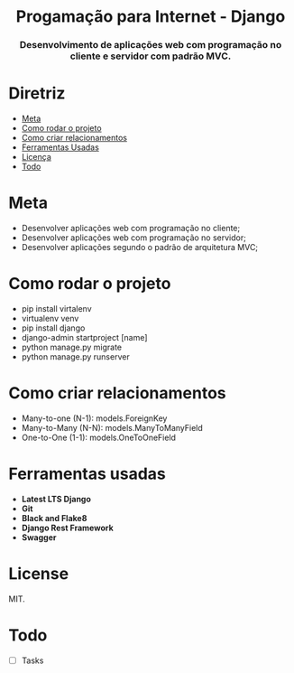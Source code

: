 <h1 align="center">Progamação para Internet - Django</h1>
<h3 align="center">Desenvolvimento de aplicações web com programação no cliente e servidor com padrão MVC.
</h3>

# Diretriz
- [Meta](#Meta)
- [Como rodar o projeto](#how-to-setup)
- [Como criar relacionamentos](#how-to-create)
- [Ferramentas Usadas](#repo-features)
- [Licença](#license)
- [Todo](#todo)

# Meta

- Desenvolver aplicações web com programação no cliente;
- Desenvolver aplicações web com programação no servidor;
- Desenvolver aplicações segundo o padrão de arquitetura MVC;

# Como rodar o projeto

- pip install virtalenv
- virtualenv venv
- pip install django
- django-admin startproject [name]
- python manage.py migrate
- python manage.py runserver

# Como criar relacionamentos

- Many-to-one (N-1): models.ForeignKey
- Many-to-Many (N-N): models.ManyToManyField
- One-to-One (1-1): models.OneToOneField

# Ferramentas usadas
<ul>
  <li><strong>Latest LTS Django</strong></li>
  <li><strong>Git</strong></li>
  <li><strong>Black and Flake8</strong></li>
  <li><strong>Django Rest Framework</strong></li>
  <li><strong>Swagger</strong></li>
</ul>

# License
MIT.

# Todo
- [ ] Tasks
